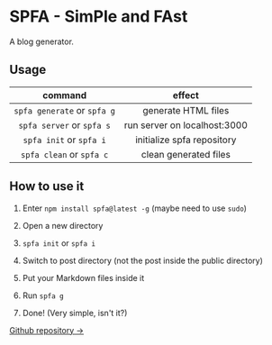 # SPFA - SimPle and FAst

A blog generator.

## Usage

|          command           |            effect           |
|:-------------------------: | :--------------------------:|
|`spfa generate` or `spfa g` |     generate HTML files     |
| `spfa server` or `spfa s`  | run server on localhost:3000|
|  `spfa init` or `spfa i`   |  initialize spfa repository |
| `spfa clean` or `spfa c`   |    clean generated files    |

## How to use it

1. Enter `npm install spfa@latest -g` (maybe need to use `sudo`)

2. Open a new directory

3. `spfa init` or `spfa i`

4. Switch to post directory (not the post inside the public directory)

5. Put your Markdown files inside it

6. Run `spfa g`

7. Done! (Very simple, isn't it?)

[Github repository ->](https://github.com/oi-14/spfa)
